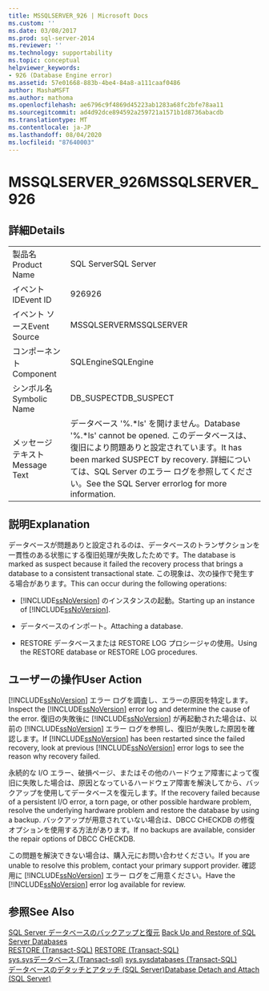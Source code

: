 ```yaml
---
title: MSSQLSERVER_926 | Microsoft Docs
ms.custom: ''
ms.date: 03/08/2017
ms.prod: sql-server-2014
ms.reviewer: ''
ms.technology: supportability
ms.topic: conceptual
helpviewer_keywords:
- 926 (Database Engine error)
ms.assetid: 57e01668-883b-4be4-84a8-a111caaf0486
author: MashaMSFT
ms.author: mathoma
ms.openlocfilehash: ae6796c9f4869d45223ab1283a68fc2bfe78aa11
ms.sourcegitcommit: ad4d92dce894592a259721a1571b1d8736abacdb
ms.translationtype: MT
ms.contentlocale: ja-JP
ms.lasthandoff: 08/04/2020
ms.locfileid: "87640003"
---
```

# <a name="mssqlserver_926"></a><span data-ttu-id="d823c-102">MSSQLSERVER_926</span><span class="sxs-lookup"><span data-stu-id="d823c-102">MSSQLSERVER_926</span></span>
    
## <a name="details"></a><span data-ttu-id="d823c-103">詳細</span><span class="sxs-lookup"><span data-stu-id="d823c-103">Details</span></span>  
  
|||  
|-|-|  
|<span data-ttu-id="d823c-104">製品名</span><span class="sxs-lookup"><span data-stu-id="d823c-104">Product Name</span></span>|<span data-ttu-id="d823c-105">SQL Server</span><span class="sxs-lookup"><span data-stu-id="d823c-105">SQL Server</span></span>|  
|<span data-ttu-id="d823c-106">イベント ID</span><span class="sxs-lookup"><span data-stu-id="d823c-106">Event ID</span></span>|<span data-ttu-id="d823c-107">926</span><span class="sxs-lookup"><span data-stu-id="d823c-107">926</span></span>|  
|<span data-ttu-id="d823c-108">イベント ソース</span><span class="sxs-lookup"><span data-stu-id="d823c-108">Event Source</span></span>|<span data-ttu-id="d823c-109">MSSQLSERVER</span><span class="sxs-lookup"><span data-stu-id="d823c-109">MSSQLSERVER</span></span>|  
|<span data-ttu-id="d823c-110">コンポーネント</span><span class="sxs-lookup"><span data-stu-id="d823c-110">Component</span></span>|<span data-ttu-id="d823c-111">SQLEngine</span><span class="sxs-lookup"><span data-stu-id="d823c-111">SQLEngine</span></span>|  
|<span data-ttu-id="d823c-112">シンボル名</span><span class="sxs-lookup"><span data-stu-id="d823c-112">Symbolic Name</span></span>|<span data-ttu-id="d823c-113">DB_SUSPECT</span><span class="sxs-lookup"><span data-stu-id="d823c-113">DB_SUSPECT</span></span>|  
|<span data-ttu-id="d823c-114">メッセージ テキスト</span><span class="sxs-lookup"><span data-stu-id="d823c-114">Message Text</span></span>|<span data-ttu-id="d823c-115">データベース '%.\*ls' を開けません。</span><span class="sxs-lookup"><span data-stu-id="d823c-115">Database '%.\*ls' cannot be opened.</span></span> <span data-ttu-id="d823c-116">このデータベースは、復旧により問題ありと設定されています。</span><span class="sxs-lookup"><span data-stu-id="d823c-116">It has been marked SUSPECT by recovery.</span></span> <span data-ttu-id="d823c-117">詳細については、SQL Server のエラー ログを参照してください。</span><span class="sxs-lookup"><span data-stu-id="d823c-117">See the SQL Server errorlog for more information.</span></span>|  
  
## <a name="explanation"></a><span data-ttu-id="d823c-118">説明</span><span class="sxs-lookup"><span data-stu-id="d823c-118">Explanation</span></span>  
 <span data-ttu-id="d823c-119">データベースが問題ありと設定されるのは、データベースのトランザクションを一貫性のある状態にする復旧処理が失敗したためです。</span><span class="sxs-lookup"><span data-stu-id="d823c-119">The database is marked as suspect because it failed the recovery process that brings a database to a consistent transactional state.</span></span> <span data-ttu-id="d823c-120">この現象は、次の操作で発生する場合があります。</span><span class="sxs-lookup"><span data-stu-id="d823c-120">This can occur during the following operations:</span></span>  
  
-   <span data-ttu-id="d823c-121">[!INCLUDE[ssNoVersion](../../includes/ssnoversion-md.md)] のインスタンスの起動。</span><span class="sxs-lookup"><span data-stu-id="d823c-121">Starting up an instance of [!INCLUDE[ssNoVersion](../../includes/ssnoversion-md.md)].</span></span>  
  
-   <span data-ttu-id="d823c-122">データベースのインポート。</span><span class="sxs-lookup"><span data-stu-id="d823c-122">Attaching a database.</span></span>  
  
-   <span data-ttu-id="d823c-123">RESTORE データベースまたは RESTORE LOG プロシージャの使用。</span><span class="sxs-lookup"><span data-stu-id="d823c-123">Using the RESTORE database or RESTORE LOG procedures.</span></span>  
  
## <a name="user-action"></a><span data-ttu-id="d823c-124">ユーザーの操作</span><span class="sxs-lookup"><span data-stu-id="d823c-124">User Action</span></span>  
 <span data-ttu-id="d823c-125">[!INCLUDE[ssNoVersion](../../includes/ssnoversion-md.md)] エラー ログを調査し、エラーの原因を特定します。</span><span class="sxs-lookup"><span data-stu-id="d823c-125">Inspect the [!INCLUDE[ssNoVersion](../../includes/ssnoversion-md.md)] error log and determine the cause of the error.</span></span> <span data-ttu-id="d823c-126">復旧の失敗後に [!INCLUDE[ssNoVersion](../../includes/ssnoversion-md.md)] が再起動された場合は、以前の [!INCLUDE[ssNoVersion](../../includes/ssnoversion-md.md)] エラー ログを参照し、復旧が失敗した原因を確認します。</span><span class="sxs-lookup"><span data-stu-id="d823c-126">If [!INCLUDE[ssNoVersion](../../includes/ssnoversion-md.md)] has been restarted since the failed recovery, look at previous [!INCLUDE[ssNoVersion](../../includes/ssnoversion-md.md)] error logs to see the reason why recovery failed.</span></span>  
  
 <span data-ttu-id="d823c-127">永続的な I/O エラー、破損ページ、またはその他のハードウェア障害によって復旧に失敗した場合は、原因となっているハードウェア障害を解決してから、バックアップを使用してデータベースを復元します。</span><span class="sxs-lookup"><span data-stu-id="d823c-127">If the recovery failed because of a persistent I/O error, a torn page, or other possible hardware problem, resolve the underlying hardware problem and restore the database by using a backup.</span></span> <span data-ttu-id="d823c-128">バックアップが用意されていない場合は、DBCC CHECKDB の修復オプションを使用する方法があります。</span><span class="sxs-lookup"><span data-stu-id="d823c-128">If no backups are available, consider the repair options of DBCC CHECKDB.</span></span>  
  
 <span data-ttu-id="d823c-129">この問題を解決できない場合は、購入元にお問い合わせください。</span><span class="sxs-lookup"><span data-stu-id="d823c-129">If you are unable to resolve this problem, contact your primary support provider.</span></span> <span data-ttu-id="d823c-130">確認用に [!INCLUDE[ssNoVersion](../../includes/ssnoversion-md.md)] エラー ログをご用意ください。</span><span class="sxs-lookup"><span data-stu-id="d823c-130">Have the [!INCLUDE[ssNoVersion](../../includes/ssnoversion-md.md)] error log available for review.</span></span>  
  
## <a name="see-also"></a><span data-ttu-id="d823c-131">参照</span><span class="sxs-lookup"><span data-stu-id="d823c-131">See Also</span></span>  
 <span data-ttu-id="d823c-132">[SQL Server データベースのバックアップと復元](../backup-restore/back-up-and-restore-of-sql-server-databases.md) </span><span class="sxs-lookup"><span data-stu-id="d823c-132">[Back Up and Restore of SQL Server Databases](../backup-restore/back-up-and-restore-of-sql-server-databases.md) </span></span>  
 <span data-ttu-id="d823c-133">[RESTORE &#40;Transact-SQL&#41;](/sql/t-sql/statements/restore-statements-transact-sql) </span><span class="sxs-lookup"><span data-stu-id="d823c-133">[RESTORE &#40;Transact-SQL&#41;](/sql/t-sql/statements/restore-statements-transact-sql) </span></span>  
 <span data-ttu-id="d823c-134">[sys.sysデータベース &#40;Transact-sql&#41;](/sql/relational-databases/system-compatibility-views/sys-sysdatabases-transact-sql) </span><span class="sxs-lookup"><span data-stu-id="d823c-134">[sys.sysdatabases &#40;Transact-SQL&#41;](/sql/relational-databases/system-compatibility-views/sys-sysdatabases-transact-sql) </span></span>  
 [<span data-ttu-id="d823c-135">データベースのデタッチとアタッチ &#40;SQL Server&#41;</span><span class="sxs-lookup"><span data-stu-id="d823c-135">Database Detach and Attach &#40;SQL Server&#41;</span></span>](../../relational-databases/databases/database-detach-and-attach-sql-server.md)  
  
  
